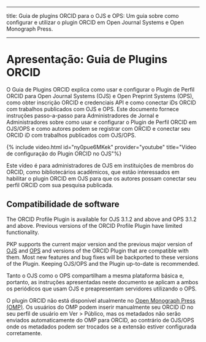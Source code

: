 - - -
title: Guia de plugins ORCID para o OJS e OPS: Um guia sobre como configurar e utilizar o plugin ORCID em Open Journal Systems e Open Monograph Press.
- - -

# Apresentação: Guia de Plugins ORCID

O Guia de Plugins ORCID explica como usar e configurar o Plugin de Perfil ORCID para Open Journal Systems (OJS) e Open Preprint Systems (OPS), como obter inscrição ORCID e credenciais API e como conectar iDs ORCID com trabalhos publicados com OJS e OPS. Este documento fornece instruções passo-a-passo para Administradores de Jornal e Administradores sobre como usar e configurar o Plugin de Perfil ORCID em OJS/OPS e como autores podem se registrar com ORCID e conectar seu ORCID iD com trabalhos publicados com OJS/OPS.

{% include video.html id="ny0pue6MKek" provider="youtube" title="Vídeo de configuração do Plugin ORCID no OJS"%}

Este vídeo é para administradores de OJS em instituições de membros do ORCID, como bibliotecários acadêmicos, que estão interessados em habilitar o plugin ORCID em OJS para que os autores possam conectar seu perfil ORCID com sua pesquisa publicada.

## Compatibilidade de software

The ORCID Profile Plugin is available for OJS 3.1.2 and above and OPS 3.1.2 and above. Previous versions of the ORCID Profile Plugin have limited functionality.

PKP supports the current major version and the previous major version of [OJS](https://pkp.sfu.ca/software/ojs/getting-started/download/) and [OPS](https://pkp.sfu.ca/software/ops/getting-started/download/) and versions of the ORCID Plugin that are compatible with them. Most new features and bug fixes will be backported to these versions of the Plugin. Keeping OJS/OPS and the Plugin up-to-date is recommended.

Tanto o OJS como o OPS compartilham a mesma plataforma básica e, portanto, as instruções apresentadas neste documento se aplicam a ambos os periódicos que usam OJS e preapresentam servidores utilizando o OPS.

O plugin ORCID não está disponível atualmente no [Open Monograph Press (OMP)](https://pkp.sfu.ca/omp/). Os usuários do OMP podem inserir manualmente seu ORCID iD no seu perfil de usuário em Ver > Público, mas os metadados não serão enviados automaticamente do OMP para ORCID, ao contrário de OJS/OPS onde os metadados podem ser trocados se a extensão estiver configurada corretamente.
